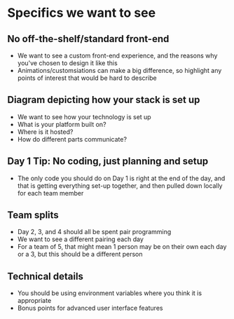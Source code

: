 # Specifics we want to see

## No off-the-shelf/standard front-end

- We want to see a custom front-end experience, and the reasons why you've chosen to design it like this
- Animations/customsiations can make a big difference, so highlight any points of interest that would be hard to describe

## Diagram depicting how your stack is set up

- We want to see how your technology is set up
- What is your platform built on?
- Where is it hosted?
- How do different parts communicate?

## Day 1 Tip: No coding, just planning and setup

- The only code you should do on Day 1 is right at the end of the day, and that is getting everything set-up together, and then pulled down locally for each team member

## Team splits

- Day 2, 3, and 4 should all be spent pair programming
- We want to see a different pairing each day
- For a team of 5, that might mean 1 person may be on their own each day or a 3, but this should be a different person

## Technical details

- You should be using environment variables where you think it is appropriate
- Bonus points for advanced user interface features
